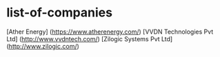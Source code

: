 # list-of-companies
  
[Ather Energy] (https://www.atherenergy.com/)
[VVDN Technologies Pvt Ltd] (http://www.vvdntech.com/)
[Zilogic Systems Pvt Ltd] (http://www.zilogic.com/)
